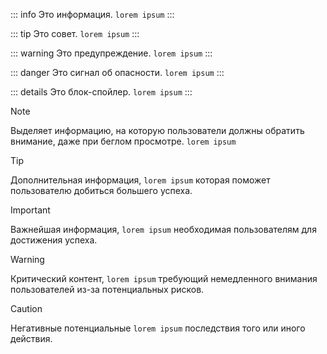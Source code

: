 ::: info
Это информация. `lorem ipsum`
:::

::: tip
Это совет. `lorem ipsum`
:::

::: warning
Это предупреждение. `lorem ipsum`
:::

::: danger
Это сигнал об опасности. `lorem ipsum`
:::

::: details
Это блок-спойлер. `lorem ipsum`
:::

> [!NOTE]
> Выделяет информацию, на которую пользователи должны обратить внимание, даже при беглом просмотре. `lorem ipsum`

> [!TIP]
> Дополнительная информация,  `lorem ipsum` которая поможет пользователю добиться большего успеха.

> [!IMPORTANT]
> Важнейшая информация, `lorem ipsum` необходимая пользователям для достижения успеха.

> [!WARNING]
> Критический контент, `lorem ipsum` требующий немедленного внимания пользователей из-за потенциальных рисков.

> [!CAUTION]
> Негативные потенциальные `lorem ipsum` последствия того или иного действия.